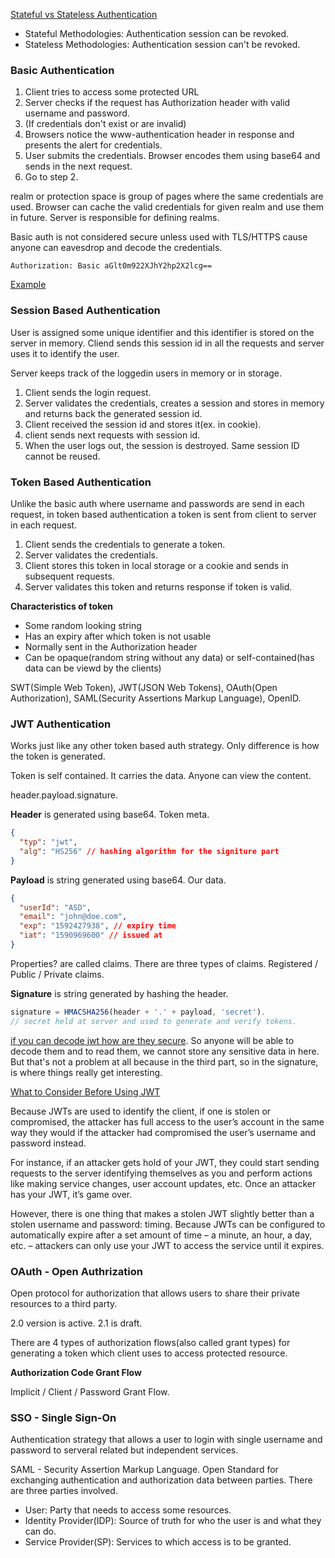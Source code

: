 
[Stateful vs Stateless Authentication](https://github.com/OpenIdentityPlatform/OpenAM/wiki/Stateful-vs-Stateless-Authentication)

- Stateful Methodologies: Authentication session can be revoked.
- Stateless Methodologies: Authentication session can't be revoked.

### Basic Authentication

1. Client tries to access some protected URL
1. Server checks if the request has Authorization header with valid username and password.
1. (If credentials don't exist or are invalid)
1. Browsers notice the www-authentication header in response and presents the alert for credentials.
1. User submits the credentials. Browser encodes them using base64 and sends in the next request.
1. Go to step 2.

realm or protection space is group of pages where the same credentials are used. Browser can cache the valid credentials for given realm and use them in future. Server is responsible for defining realms.

Basic auth is not considered secure unless used with TLS/HTTPS cause anyone can eavesdrop and decode the credentials.

```
Authorization: Basic aGlt0m922XJhY2hp2X2lcg==
```

[Example](https://httpbin.org/basic-auth/user/passwd)

### Session Based Authentication

User is assigned some unique identifier and this identifier is stored on the server in memory. Cliend sends this session id in all the requests and server uses it to identify the user.

Server keeps track of the loggedin users in memory or in storage.

1. Client sends the login request.
1. Server validates the credentials, creates a session and stores in memory and returns back the generated session id.
1. Client received the session id and stores it(ex. in cookie).
1. client sends next requests with session id.
1. When the user logs out, the session is destroyed. Same session ID cannot be reused.

### Token Based Authentication

Unlike the basic auth where username and passwords are send in each request, in token based authentication a token is sent from client to server in each request.

1. Client sends the credentials to generate a token.
1. Server validates the credentials.
1. Client stores this token in local storage or a cookie and sends in subsequent requests.
1. Server validates this token and returns response if token is valid.

**Characteristics of token**

- Some random looking string
- Has an expiry after which token is not usable
- Normally sent in the Authorization header
- Can be opaque(random string without any data) or self-contained(has data can be viewd by the clients)

SWT(Simple Web Token), JWT(JSON Web Tokens), OAuth(Open Authorization), SAML(Security Assertions Markup Language), OpenID.

### JWT Authentication

Works just like any other token based auth strategy. Only difference is how the token is generated.

Token is self contained. It carries the data. Anyone can view the content.

header.payload.signature.

**Header** is generated using base64. Token meta.

```json
{
  "typ": "jwt",
  "alg": "HS256" // hashing algorithm for the signiture part
}
```

**Payload** is string generated using base64. Our data.

```json
{
  "userId": "ASD",
  "email": "john@doe.com",
  "exp": "1592427938", // expiry time
  "iat": "1590969600" // issued at
}
```

Properties? are called claims. There are three types of claims. Registered / Public / Private claims.

**Signature** is string generated by hashing the header.

```js
signature = HMACSHA256(header + '.' + payload, 'secret').
// secret held at server and used to generate and verify tokens.
```

[if you can decode jwt how are they secure](https://stackoverflow.com/questions/27301557/if-you-can-decode-jwt-how-are-they-secure). So anyone will be able to decode them and to read them, we cannot store any sensitive data in here. But that's not a problem at all because in the third part, so in the signature, is where things really get interesting.

[What to Consider Before Using JWT](https://serengetitech.com/tech/what-to-consider-before-using-jwt/#:~:text=Because%20JWTs%20are%20used%20to,user%27s%20username%20and%20password%20instead.)

Because JWTs are used to identify the client, if one is stolen or compromised, the attacker has full access to the user’s account in the same way they would if the attacker had compromised the user’s username and password instead.

For instance, if an attacker gets hold of your JWT, they could start sending requests to the server identifying themselves as you and perform actions like making service changes, user account updates, etc. Once an attacker has your JWT, it’s game over.

However, there is one thing that makes a stolen JWT slightly better than a stolen username and password: timing. Because JWTs can be configured to automatically expire after a set amount of time – a minute, an hour, a day, etc. – attackers can only use your JWT to access the service until it expires.

### OAuth - Open Authrization

Open protocol for authorization that allows users to share their private resources to a third party.

2.0 version is active. 2.1 is draft.

There are 4 types of authorization flows(also called grant types) for generating a token which client uses to access protected resource.

**Authorization Code Grant Flow**

Implicit / Client / Password Grant Flow.

### SSO - Single Sign-On

Authentication strategy that allows a user to login with single username and password to serveral related but independent services.

SAML - Security Assertion Markup Language. Open Standard for exchanging authentication and authorization data between parties. There are three parties involved.

- User: Party that needs to access some resources.
- Identity Provider(IDP): Source of truth for who the user is and what they can do.
- Service Provider(SP): Services to which access is to be granted.
